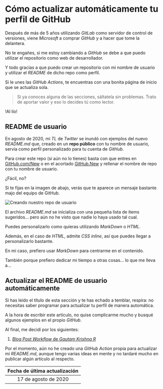 # Cómo actualizar automáticamente tu perfil de GitHub

Después de  más de 5 años utilizando *GitLab* como servidor de control de versiones, viene *Microsoft* a comprar *GitHub* y a hacer que tome la delantera.

No te engañes, si me estoy cambiando a *GitHub* se debe a que puedo utilizar el repositorio como web de desarrollador.

Y todo gracias a que puedo crear un repositorio con mi nombre de usuario y utilizar el *README* de dicho repo como perfil.

Si le unes las *GitHub Actions*, te encuentras con una bonita página de inicio que se actualiza sola.

> Si ya conoces alguna de las secciones, sáltatela sin problemas. Trato de aportar valor y eso lo decides tú como lector.

!Al lío!

## README de usuario

En agosto de 2020, mi *TL* de *Twitter* se inundó con ejemplos del nuevo *README.md* que, creado en un **repo público** con tu nombre de usuario, servía como perfil personalizado para tu cuenta de *GitHub*.

Para crear este repo (si aún no lo tienes) basta con que entres en [GitHub.com/New](https://github.com/new) o en el acortado [GitHub.New](https://github.new) y rellenar el nombre de repo con tu nombre de usuario.

¿Fácil, no?

Si te fijas en la imagen de abajo, verás que te aparece un mensaje bastante majo del equipo de GitHub.

![Creando nuestro repo de usuario]()

El archivo *README.md* se inicializa con una pequeña lista de ítems sugeridos... pero aún no he visto que nadie lo haya usado tal cual.

Puedes personalizarlo como quieras utilizando *MarkDown* o *HTML*.

Además, en el caso de *HTML*, admite *CSS inline*, así que puedes llegar a personalizarlo bastante.

En mi caso, prefiero usar *MarkDown* para centrarme en el contenido.

También porque prefiero dedicar mi tiempo a otras cosas... lo que me lleva a...

## Actualizar el README de usuario automáticamente

Si has leído el título de esta sección y te has echado a temblar, respira: no necesitas saber programar para actualizar tu perfil de manera automática.

A la hora de escribir este artículo, no quise complicarme mucho y busqué algunos ejemplos en el propio *GitHub*.

Al final, me decidí por los siguientes:

1. [*Blog Post Workflow* de *Gautam Krishna R*](https://github.com/gautamkrishnar/blog-post-workflow)
<!-- 1. [*GitHub Activity in Readme* de *James George*](https://github.com/jamesgeorge007/github-activity-readme) -->

Por el momento, aún no he creado una *GitHub Action* propia para actualizar mi *README.md*, aunque tengo varias ideas en mente y no tardaré mucho en publicar algún artículo al respecto.

| Fecha de última actualización |
| :---------------------------: |
| 17 de agosto de 2020 |
